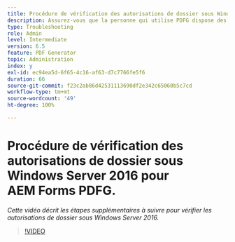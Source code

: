 ```yaml
---
title: Procédure de vérification des autorisations de dossier sous Windows Server 2016.
description: Assurez-vous que la personne qui utilise PDFG dispose des autorisations de dossier requises sous Windows Server 2016.
type: Troubleshooting
role: Admin
level: Intermediate
version: 6.5
feature: PDF Generator
topic: Administration
index: y
exl-id: ec94ea5d-6f65-4c16-af63-d7c7766fe5f6
duration: 66
source-git-commit: f23c2ab86d42531113690df2e342c65060b5c7cd
workflow-type: tm+mt
source-wordcount: '49'
ht-degree: 100%

---
```


# Procédure de vérification des autorisations de dossier sous Windows Server 2016 pour AEM Forms PDFG.

*Cette vidéo décrit les étapes supplémentaires à suivre pour vérifier les autorisations de dossier sous Windows Server 2016.*

>[!VIDEO](https://video.tv.adobe.com/v/335519?quality=12&learn=on)
